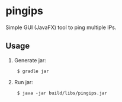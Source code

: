 # pingips

Simple GUI (JavaFX) tool to ping multiple IPs.

## Usage

1. Generate jar:

        $ gradle jar
        
2. Run jar:

        $ java -jar build/libs/pingips.jar

